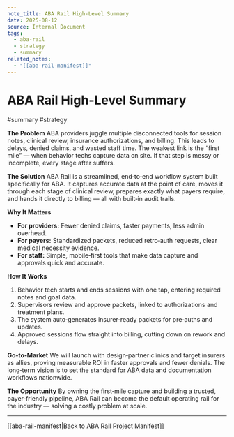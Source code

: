 ```yaml
---
note_title: ABA Rail High-Level Summary
date: 2025-08-12
source: Internal Document
tags:
  - aba-rail
  - strategy
  - summary
related_notes:
  - "[[aba-rail-manifest]]"
---
```

# ABA Rail High-Level Summary

#summary #strategy

**The Problem**
ABA providers juggle multiple disconnected tools for session notes, clinical review, insurance authorizations, and billing. This leads to delays, denied claims, and wasted staff time. The weakest link is the “first mile” — when behavior techs capture data on site. If that step is messy or incomplete, every stage after suffers.

**The Solution**
ABA Rail is a streamlined, end‑to‑end workflow system built specifically for ABA. It captures accurate data at the point of care, moves it through each stage of clinical review, prepares exactly what payers require, and hands it directly to billing — all with built‑in audit trails.

**Why It Matters**
- **For providers:** Fewer denied claims, faster payments, less admin overhead.
- **For payers:** Standardized packets, reduced retro‑auth requests, clear medical necessity evidence.
- **For staff:** Simple, mobile‑first tools that make data capture and approvals quick and accurate.

**How It Works**
1. Behavior tech starts and ends sessions with one tap, entering required notes and goal data.
2. Supervisors review and approve packets, linked to authorizations and treatment plans.
3. The system auto‑generates insurer‑ready packets for pre‑auths and updates.
4. Approved sessions flow straight into billing, cutting down on rework and delays.

**Go‑to‑Market**
We will launch with design‑partner clinics and target insurers as allies, proving measurable ROI in faster approvals and fewer denials. The long‑term vision is to set the standard for ABA data and documentation workflows nationwide.

**The Opportunity**
By owning the first‑mile capture and building a trusted, payer‑friendly pipeline, ABA Rail can become the default operating rail for the industry — solving a costly problem at scale.

---

[[aba-rail-manifest|Back to ABA Rail Project Manifest]]